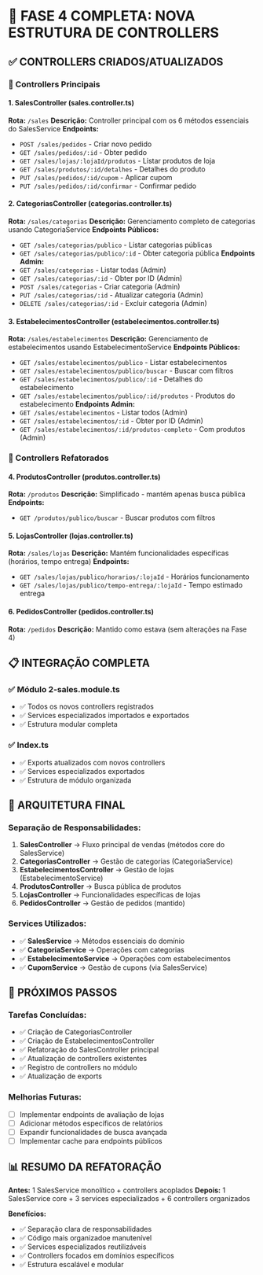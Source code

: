# 🔧 FASE 4 COMPLETA: NOVA ESTRUTURA DE CONTROLLERS

## ✅ CONTROLLERS CRIADOS/ATUALIZADOS

### 🎯 Controllers Principais

#### 1. **SalesController** (sales.controller.ts)
**Rota:** `/sales`
**Descrição:** Controller principal com os 6 métodos essenciais do SalesService
**Endpoints:**
- `POST /sales/pedidos` - Criar novo pedido
- `GET /sales/pedidos/:id` - Obter pedido
- `GET /sales/lojas/:lojaId/produtos` - Listar produtos de loja
- `GET /sales/produtos/:id/detalhes` - Detalhes do produto
- `PUT /sales/pedidos/:id/cupom` - Aplicar cupom
- `PUT /sales/pedidos/:id/confirmar` - Confirmar pedido

#### 2. **CategoriasController** (categorias.controller.ts)
**Rota:** `/sales/categorias`
**Descrição:** Gerenciamento completo de categorias usando CategoriaService
**Endpoints Públicos:**
- `GET /sales/categorias/publico` - Listar categorias públicas
- `GET /sales/categorias/publico/:id` - Obter categoria pública
**Endpoints Admin:**
- `GET /sales/categorias` - Listar todas (Admin)
- `GET /sales/categorias/:id` - Obter por ID (Admin)
- `POST /sales/categorias` - Criar categoria (Admin)
- `PUT /sales/categorias/:id` - Atualizar categoria (Admin)
- `DELETE /sales/categorias/:id` - Excluir categoria (Admin)

#### 3. **EstabelecimentosController** (estabelecimentos.controller.ts)
**Rota:** `/sales/estabelecimentos`
**Descrição:** Gerenciamento de estabelecimentos usando EstabelecimentoService
**Endpoints Públicos:**
- `GET /sales/estabelecimentos/publico` - Listar estabelecimentos
- `GET /sales/estabelecimentos/publico/buscar` - Buscar com filtros
- `GET /sales/estabelecimentos/publico/:id` - Detalhes do estabelecimento
- `GET /sales/estabelecimentos/publico/:id/produtos` - Produtos do estabelecimento
**Endpoints Admin:**
- `GET /sales/estabelecimentos` - Listar todos (Admin)
- `GET /sales/estabelecimentos/:id` - Obter por ID (Admin)
- `GET /sales/estabelecimentos/:id/produtos-completo` - Com produtos (Admin)

### 🔄 Controllers Refatorados

#### 4. **ProdutosController** (produtos.controller.ts)
**Rota:** `/produtos`
**Descrição:** Simplificado - mantém apenas busca pública
**Endpoints:**
- `GET /produtos/publico/buscar` - Buscar produtos com filtros

#### 5. **LojasController** (lojas.controller.ts)
**Rota:** `/sales/lojas`
**Descrição:** Mantém funcionalidades específicas (horários, tempo entrega)
**Endpoints:**
- `GET /sales/lojas/publico/horarios/:lojaId` - Horários funcionamento
- `GET /sales/lojas/publico/tempo-entrega/:lojaId` - Tempo estimado entrega

#### 6. **PedidosController** (pedidos.controller.ts)
**Rota:** `/pedidos`
**Descrição:** Mantido como estava (sem alterações na Fase 4)

## 📋 INTEGRAÇÃO COMPLETA

### ✅ Módulo 2-sales.module.ts
- ✅ Todos os novos controllers registrados
- ✅ Services especializados importados e exportados
- ✅ Estrutura modular completa

### ✅ Index.ts
- ✅ Exports atualizados com novos controllers
- ✅ Services especializados exportados
- ✅ Estrutura de módulo organizada

## 🎯 ARQUITETURA FINAL

### Separação de Responsabilidades:
1. **SalesController** → Fluxo principal de vendas (métodos core do SalesService)
2. **CategoriasController** → Gestão de categorias (CategoriaService)
3. **EstabelecimentosController** → Gestão de lojas (EstabelecimentoService)
4. **ProdutosController** → Busca pública de produtos
5. **LojasController** → Funcionalidades específicas de lojas
6. **PedidosController** → Gestão de pedidos (mantido)

### Services Utilizados:
- ✅ **SalesService** → Métodos essenciais do domínio
- ✅ **CategoriaService** → Operações com categorias
- ✅ **EstabelecimentoService** → Operações com estabelecimentos
- ✅ **CupomService** → Gestão de cupons (via SalesService)

## 🚀 PRÓXIMOS PASSOS

### Tarefas Concluídas:
- ✅ Criação de CategoriasController
- ✅ Criação de EstabelecimentosController
- ✅ Refatoração do SalesController principal
- ✅ Atualização de controllers existentes
- ✅ Registro de controllers no módulo
- ✅ Atualização de exports

### Melhorias Futuras:
- [ ] Implementar endpoints de avaliação de lojas
- [ ] Adicionar métodos específicos de relatórios
- [ ] Expandir funcionalidades de busca avançada
- [ ] Implementar cache para endpoints públicos

## 📊 RESUMO DA REFATORAÇÃO

**Antes:** 1 SalesService monolítico + controllers acoplados
**Depois:** 1 SalesService core + 3 services especializados + 6 controllers organizados

**Benefícios:**
- ✅ Separação clara de responsabilidades
- ✅ Código mais organizadoe manutenível
- ✅ Services especializados reutilizáveis
- ✅ Controllers focados em domínios específicos
- ✅ Estrutura escalável e modular
